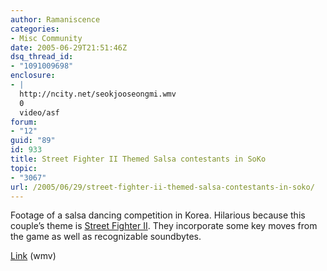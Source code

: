 ```yaml
---
author: Ramaniscence
categories:
- Misc Community
date: 2005-06-29T21:51:46Z
dsq_thread_id:
- "1091009698"
enclosure:
- |
  http://ncity.net/seokjooseongmi.wmv
  0
  video/asf
forum:
- "12"
guid: "89"
id: 933
title: Street Fighter II Themed Salsa contestants in SoKo
topic:
- "3067"
url: /2005/06/29/street-fighter-ii-themed-salsa-contestants-in-soko/
---
```


Footage of a salsa dancing competition in Korea. Hilarious because this couple&#8217;s theme is [Street Fighter II](http://en.wikipedia.org/wiki/Street_Fighter). They incorporate some key moves from the game as well as recognizable soundbytes.

<span class="rss:item"><a href="http://ncity.net/seokjooseongmi.wmv">Link</a> (wmv)</p> 

<p>
  </span>
</p>